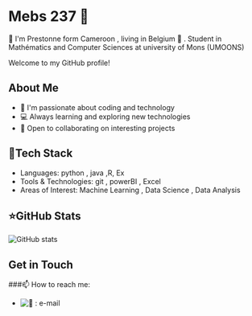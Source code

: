 # Mebs 237 👋

👋 I'm Prestonne form Cameroon , living in Belgium 🍟 . Student in Mathématics and Computer Sciences at university of Mons (UMOONS) 

Welcome to my GitHub profile!

## About Me
- 🌱 I'm passionate about coding and technology
- 💻 Always learning and exploring new technologies
- 🤝 Open to collaborating on interesting projects

## 🧰Tech Stack
- Languages: python , java ,R, Ex
- Tools & Technologies: git , powerBI , Excel
- Areas of Interest: Machine Learning , Data Science , Data Analysis

## ⭐GitHub Stats
![GitHub stats](https://github-readme-stats.vercel.app/api?username=mebs237&show_icons=true&theme=dracula)


## Get in Touch
###📫 How to reach me:
- ![📧 : e-mail](mailto:Prestonne.MebouKoagne@student.umons.ac.be)

<!--
Fun fact: This README is displayed on my GitHub profile because it's in a repository named after my username!
-->

